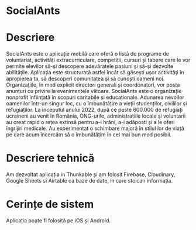# SocialAnts

# Descriere
  SocialAnts este o aplicație mobilă care oferă o listă de programe de voluntariat, activități extracurriculare, competiții, cursuri și tabere care le vor permite elevilor să-și descopere adevăratele pasiuni și să-și dezvolte abilitățile. Aplicația este structurată astfel încât să găsești ușor activități în apropierea ta, să descoperi comunitatea și să cunoști oameni noi. Organizațiile, în mod explicit directori generali și coordonatori, vor posta anunțuri cu privire la evenimentele viitoare. SocialAnts este o organizație nonprofit înființată în scopuri caritabile și educaționale. Adunarea nevoilor oamenilor într-un singur loc, cu o îmbunătățire a vieții studenților, civililor și refugiaților. La începutul anului 2022, după ce peste 600.000 de refugiați ucraineni au venit în România, ONG-urile, administrațiile locale și voluntarii au creat rapid o rețea extinsă pentru a-i hrăni, a-i adăposti și a le oferi îngrijiri medicale. Au experimentat o schimbare majoră în stilul lor de viață pe care acum încercăm să o îmbunătățim în cel mai bun mod posibil.
  
# Descriere tehnică
  Am dezvoltat aplicația in  Thunkable și am folosit Firebase, Cloudinary, Google Sheets si Airtable ca baze de date, in care stoican informația.
  
# Cerințe de sistem
  Aplicația poate fi folosită pe iOS și Android.
    
    
